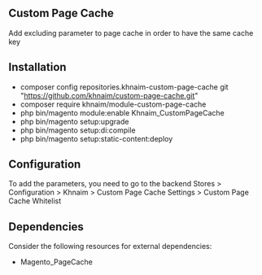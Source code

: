## Custom Page Cache
Add excluding parameter to page cache in order to have the same cache key

## Installation
- composer config repositories.khnaim-custom-page-cache git "https://github.com/khnaim/custom-page-cache.git"
- composer require khnaim/module-custom-page-cache
- php bin/magento module:enable Khnaim_CustomPageCache
- php bin/magento setup:upgrade
- php bin/magento setup:di:compile
- php bin/magento setup:static-content:deploy

## Configuration
To add the parameters, you need to go to the backend Stores > Configuration > Khnaim > Custom Page Cache Settings > Custom Page Cache Whitelist

## Dependencies
Consider the following resources for external dependencies:
- Magento_PageCache
